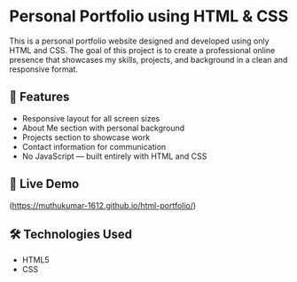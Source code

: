 # Personal Portfolio using HTML & CSS

This is a personal portfolio website designed and developed using only HTML and CSS. The goal of this project is to create a professional online presence that showcases my skills, projects, and background in a clean and responsive format.

## 🌟 Features

- Responsive layout for all screen sizes
- About Me section with personal background
- Projects section to showcase work
- Contact information for communication
- No JavaScript — built entirely with HTML and CSS

## 🔗 Live Demo

(https://muthukumar-1612.github.io/html-portfolio/)

## 🛠️ Technologies Used

- HTML5
- CSS
